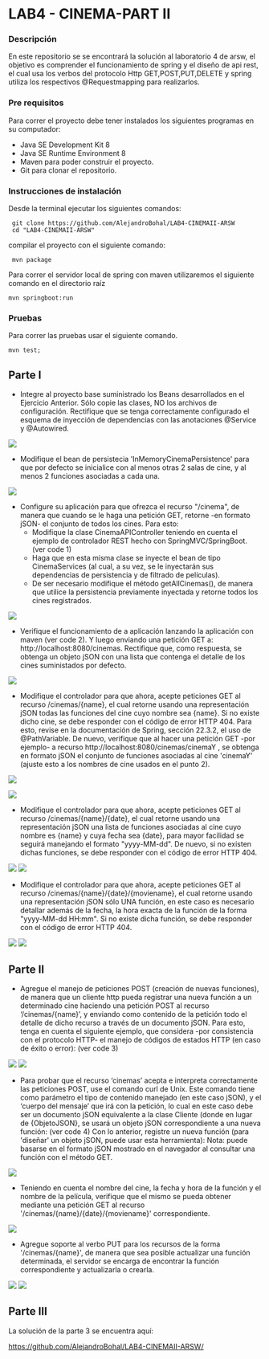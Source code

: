 
# LAB4 - CINEMA-PART II
### Descripción

En este repositorio se se encontrará la solución al laboratorio 4
de arsw, el objetivo es comprender el funcionamiento de spring y el
diseño de api rest, el cual usa los verbos del protocolo Http
GET,POST,PUT,DELETE y spring utiliza los respectivos @Requestmapping
para realizarlos.

### Pre requisitos

Para correr el proyecto debe tener instalados los siguientes programas
en su computador:

- Java SE Development Kit 8
- Java SE Runtime Environment 8
- Maven para poder construir el proyecto.
- Git para clonar el repositorio. 

### Instrucciones de instalación

Desde la terminal ejecutar los siguientes comandos:
```
 git clone https://github.com/AlejandroBohal/LAB4-CINEMAII-ARSW
 cd "LAB4-CINEMAII-ARSW" 
```
compilar el proyecto con el siguiente comando:
```
 mvn package
```
Para correr el servidor local de spring con maven utilizaremos 
el siguiente comando en el directorio raíz
```
mvn springboot:run
```
### Pruebas

Para correr las pruebas usar el siguiente comando.
```
mvn test;
```

## Parte I

- Integre al proyecto base suministrado los 
Beans desarrollados en el Ejercicio Anterior.
 Sólo copie las clases, NO los archivos 
 de configuración. Rectifique que se 
 tenga correctamente configurado el 
 esquema de inyección de dependencias
  con las anotaciones @Service y @Autowired.
  
![](https://media.discordapp.net/attachments/352624122301513730/752726281753329684/unknown.png?width=569&height=475)

- Modifique el bean de persistecia 'InMemoryCinemaPersistence' para que por defecto se inicialice con al menos otras 2 salas de cine, y al menos 2 funciones asociadas a cada una.

![](https://media.discordapp.net/attachments/352624122301513730/752726736684187728/unknown.png?width=891&height=475)

- Configure su aplicación para que ofrezca el recurso "/cinema", de manera que cuando se le haga una petición GET, retorne -en formato jSON- el conjunto de todos los cines. 
Para esto:
  - Modifique la clase CinemaAPIController teniendo en cuenta el ejemplo de controlador REST hecho con SpringMVC/SpringBoot. (ver code 1)
  - Haga que en esta misma clase se inyecte el bean de tipo CinemaServices (al cual, a su vez, se le inyectarán sus dependencias de persistencia y de filtrado de películas).
  - De ser necesario modifique el método getAllCinemas(), de manera que utilice la persistencia previamente inyectada y retorne todos los cines registrados.

![](https://media.discordapp.net/attachments/352624122301513730/752727847134822450/unknown.png?width=1026&height=461)

- Verifique el funcionamiento de a aplicación lanzando la aplicación con maven (ver code 2). Y luego enviando una petición GET a:  http://localhost:8080/cinemas. Rectifique que, como respuesta, se obtenga un objeto jSON con una lista que contenga el detalle de los cines suministados por defecto.

![](https://media.discordapp.net/attachments/352624122301513730/752729223277314148/unknown.png?width=604&height=475)

- Modifique el controlador para que ahora, acepte peticiones GET al recurso /cinemas/{name}, el cual retorne usando una representación jSON todas las funciones del cine cuyo nombre sea {name}. Si no existe dicho cine, se debe responder con el código de error HTTP 404. Para esto, revise en la documentación de Spring, sección 22.3.2, el uso de @PathVariable. De nuevo, verifique que al hacer una petición GET -por ejemplo- a recurso http://localhost:8080/cinemas/cinemaY , se obtenga en formato jSON el conjunto de funciones asociadas al cine 'cinemaY' (ajuste esto a los nombres de cine usados en el punto 2).

![](https://media.discordapp.net/attachments/352624122301513730/752729814116466778/unknown.png?width=733&height=475)

![](https://media.discordapp.net/attachments/352624122301513730/752729898451337226/unknown.png)

- Modifique el controlador para que ahora, acepte peticiones GET al recurso /cinemas/{name}/{date}, el cual retorne usando una representación jSON una lista de funciones asociadas al cine cuyo nombre es {name} y cuya fecha sea {date}, para mayor facilidad se seguirá manejando el formato "yyyy-MM-dd". De nuevo, si no existen dichas funciones, se debe responder con el código de error HTTP 404.

![](https://media.discordapp.net/attachments/352624122301513730/752730763417485382/unknown.png?width=1026&height=367)
![](https://media.discordapp.net/attachments/352624122301513730/752731299902652556/unknown.png)

- Modifique el controlador para que ahora, acepte peticiones GET al recurso /cinemas/{name}/{date}/{moviename}, el cual retorne usando una representación jSON sólo UNA función, en este caso es necesario detallar además de la fecha, la hora exacta de la función de la forma "yyyy-MM-dd HH:mm". Si no existe dicha función, se debe responder con el código de error HTTP 404.

![](https://media.discordapp.net/attachments/352624122301513730/752732849962221628/unknown.png?width=1026&height=385)
![](https://media.discordapp.net/attachments/352624122301513730/752732463884795974/unknown.png)

## Parte II

- Agregue el manejo de peticiones POST (creación de nuevas funciones), de manera que un cliente http pueda registrar una nueva función a un determinado cine haciendo una petición POST al recurso ‘/cinemas/{name}’, y enviando como contenido de la petición todo el detalle de dicho recurso a través de un documento jSON. Para esto, tenga en cuenta el siguiente ejemplo, que considera -por consistencia con el protocolo HTTP- el manejo de códigos de estados HTTP (en caso de éxito o error): (ver code 3)

![](https://media.discordapp.net/attachments/352624122301513730/752736526235861112/unknown.png?width=1026&height=367)
![](https://media.discordapp.net/attachments/352624122301513730/752736249625968640/unknown.png?width=421&height=475)

- Para probar que el recurso ‘cinemas’ acepta e interpreta correctamente las peticiones POST, use el comando curl de Unix. Este comando tiene como parámetro el tipo de contenido manejado (en este caso jSON), y el ‘cuerpo del mensaje’ que irá con la petición, lo cual en este caso debe ser un documento jSON equivalente a la clase Cliente (donde en lugar de {ObjetoJSON}, se usará un objeto jSON correspondiente a una nueva función: (ver code 4) Con lo anterior, registre un nueva función (para 'diseñar' un objeto jSON, puede usar esta herramienta): Nota: puede basarse en el formato jSON mostrado en el navegador al consultar una función con el método GET.

![](https://media.discordapp.net/attachments/352624122301513730/752739441688182794/unknown.png?width=1026&height=250)

- Teniendo en cuenta el nombre del cine, la fecha y hora de la función y el nombre de la película, verifique que el mismo se pueda obtener mediante una petición GET al recurso '/cinemas/{name}/{date}/{moviename}' correspondiente.

![](https://media.discordapp.net/attachments/352624122301513730/752741617361879121/unknown.png?width=539&height=475)

- Agregue soporte al verbo PUT para los recursos de la forma '/cinemas/{name}', de manera que sea posible actualizar una función determinada, el servidor se encarga de encontrar la función correspondiente y actualizarla o crearla.

![](https://media.discordapp.net/attachments/352624122301513730/752743396938088478/unknown.png?width=1026&height=367)
![](https://cdn.discordapp.com/attachments/352624122301513730/752742917399117824/unknown.png)

## Parte III

La solución de la parte 3 se encuentra aquí:

https://github.com/AlejandroBohal/LAB4-CINEMAII-ARSW/